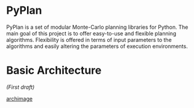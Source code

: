 PyPlan
======

PyPlan is a set of modular Monte-Carlo planning libraries for Python. The main goal of this project is to offer easy-to-use and flexible planning algorithms. Flexibility is offered in terms of input parameters to the algorithms and easily altering the parameters of execution environments. 

Basic Architecture
==================

<i>(First draft)</i>

[archimage](https://raw.githubusercontent.com/shankarj/PyPlan/master/resources/updated.png "Architecture of PyPlan")
